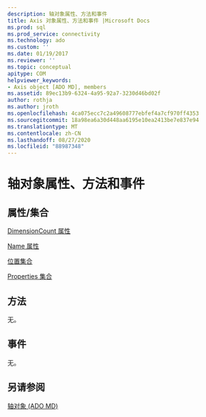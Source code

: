 ```yaml
---
description: 轴对象属性、方法和事件
title: Axis 对象属性、方法和事件 |Microsoft Docs
ms.prod: sql
ms.prod_service: connectivity
ms.technology: ado
ms.custom: ''
ms.date: 01/19/2017
ms.reviewer: ''
ms.topic: conceptual
apitype: COM
helpviewer_keywords:
- Axis object [ADO MD], members
ms.assetid: 89ec13b9-6324-4a95-92a7-3230d46bd02f
author: rothja
ms.author: jroth
ms.openlocfilehash: 4ca075ecc7c2a49608777ebfef4a7cf970ff4353
ms.sourcegitcommit: 18a98ea6a30d448aa6195e10ea2413be7e837e94
ms.translationtype: MT
ms.contentlocale: zh-CN
ms.lasthandoff: 08/27/2020
ms.locfileid: "88987348"
---
```

# <a name="axis-object-properties-methods-and-events"></a>轴对象属性、方法和事件
## <a name="propertiescollections"></a>属性/集合  
 [DimensionCount 属性](./dimensioncount-property-ado-md.md)  
  
 [Name 属性](./name-property-ado-md.md)  
  
 [位置集合](./positions-collection-ado-md.md)  
  
 [Properties 集合](../ado-api/properties-collection-ado.md)  
  
## <a name="methods"></a>方法  
 无。  
  
## <a name="events"></a>事件  
 无。  
  
## <a name="see-also"></a>另请参阅  
 [轴对象 (ADO MD)](./axis-object-ado-md.md)